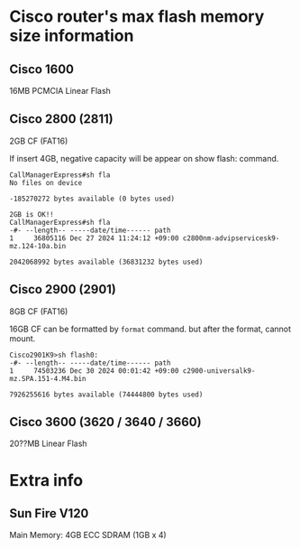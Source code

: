 # Cisco router's max flash memory size information

## Cisco 1600
16MB PCMCIA Linear Flash

## Cisco 2800 (2811)
2GB CF (FAT16)

If insert 4GB, negative capacity will be appear on show flash: command.
```
CallManagerExpress#sh fla
No files on device

-185270272 bytes available (0 bytes used)

2GB is OK!!
CallManagerExpress#sh fla
-#- --length-- -----date/time------ path
1     36805116 Dec 27 2024 11:24:12 +09:00 c2800nm-advipservicesk9-mz.124-10a.bin

2042068992 bytes available (36831232 bytes used)
```

## Cisco 2900 (2901)
8GB CF (FAT16)

16GB CF can be formatted by `format` command. but after the format, cannot mount.
```
Cisco2901K9>sh flash0:
-#- --length-- -----date/time------ path
1     74503236 Dec 30 2024 00:01:42 +09:00 c2900-universalk9-mz.SPA.151-4.M4.bin

7926255616 bytes available (74444800 bytes used)
```

## Cisco 3600 (3620 / 3640 / 3660)
20??MB Linear Flash

# Extra info
## Sun Fire V120
Main Memory: 4GB ECC SDRAM (1GB x 4)